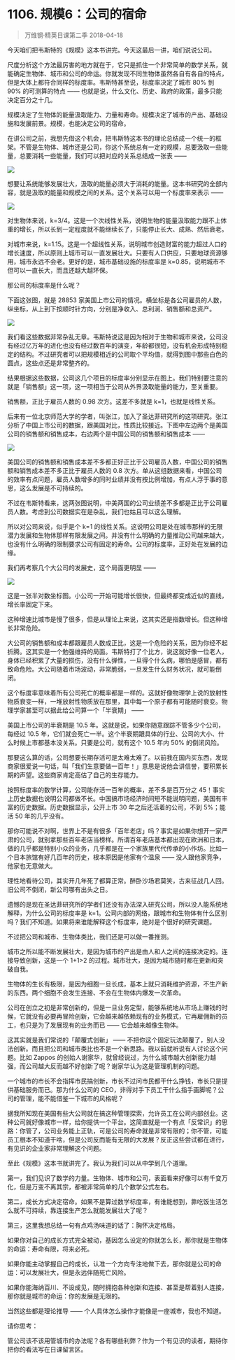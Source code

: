 # 1106. 规模6：公司的宿命
> 万维钢·精英日课第二季
2018-04-18

今天咱们把韦斯特的《规模》这本书讲完。今天这最后一讲，咱们说说公司。

尺度分析这个方法最厉害的地方就在于，它只是抓住一个非常简单的数学关系，就能确定生物体、城市和公司的命运。你就发现不同生物体虽然各自有各自的特点，但是大体上都符合同样的标度率。韦斯特甚至说，标度率决定了城市 80% 到 90% 的可测算的特点 —— 也就是说，什么文化、历史、政府的政策，最多只能决定百分之十几。

规模决定了生物体的能量汲取能力、力量和寿命。规模决定了城市的产出、基础设施和发展前景。规模，也能决定公司的宿命。

在讲公司之前，我想先借这个机会，把韦斯特这本书的理论总结成一个统一的框架。不管是生物体、城市还是公司，你这个系统总有一定的规模，总要汲取一些能量，总要消耗一些能量，我们可以把对应的关系总结成一张表 —— 

![](https://raw.githubusercontent.com/dalong0514/selfstudy/master/图片链接/万维钢/2018056.jpg)

想要让系统能够发展壮大，汲取的能量必须大于消耗的能量。这本书研究的全部内容，就是汲取的能量和规模之间的关系。这个关系可以用一个标度率来表示 ——

![](https://raw.githubusercontent.com/dalong0514/selfstudy/master/图片链接/万维钢/2018057.jpg)

对生物体来说，k=3/4。这是一个次线性关系，说明生物的能量汲取能力跟不上体重的增长，所以长到一定程度就不能继续长了，只能停止长大、成熟、然后衰老。

对城市来说，k=1.15。这是一个超线性关系，说明城市创造财富的能力超过人口的增长速度，所以原则上城市可以一直发展壮大。只要有人口供应，只要地球资源够用，城市永远不会老。更好的是，城市基础设施的标度率是 k=0.85，说明城市不但可以一直长大，而且还越大越环保。

那公司的标度率是什么呢？

下面这张图，就是 28853 家美国上市公司的情况。横坐标是各公司雇员的人数，纵坐标，从上到下按顺时针方向，分别是净收入、总利润、销售额和总资产。

![](https://raw.githubusercontent.com/dalong0514/selfstudy/master/图片链接/万维钢/2018058.jpg)

我们看这些数据非常杂乱无章。韦斯特说这是因为相对于生物和城市来说，公司没有经过亿万年的进化也没有经过数百年的演变，年龄都很短，没有机会形成特别稳定的结构。不过研究者可以把规模相近的公司取个平均值，就得到图中那些白色的圆点，这些点还是非常整齐的。

结果根据这些数据，公司这几个项目的标度率分别显示在图上。我们特别要注意的就是「销售额」这一项，这一项相当于公司从外界汲取能量的能力，至关重要。

销售额，正比于雇员人数的 0.98 次方。这差不多就是 k=1，也就是线性关系。

后来有一位北京师范大学的学者，叫张江，加入了圣达菲研究所的这项研究。张江分析了中国上市公司的数据，跟美国对比，性质比较接近。下图中左边两个是美国公司的销售额和销售成本，右边两个是中国公司的销售额和销售成本 ——

![](https://raw.githubusercontent.com/dalong0514/selfstudy/master/图片链接/万维钢/2018059.jpg)

美国公司的销售额和销售成本差不多都正好正比于公司雇员人数，中国公司的销售额和销售成本差不多正比于雇员人数的 0.8 次方。单从这组数据来看，中国公司的效率有点问题，雇员人数增多的同时业绩并没有按比例增加，有点人浮于事的意思，这么发展是不可持续的。

不过在韦斯特看来，这两张图说明，中美两国的公司业绩差不多都是正比于公司雇员人数。考虑到公司数据实在是杂乱，我们也姑且可以这么理解。

所以对公司来说，似乎是个 k=1 的线性关系。这说明公司是处在城市那样的无限潜力发展和生物体那样有限发展之间。并没有什么明确的力量推动公司越来越大，也没有什么明确的限制要求公司有固定的寿命。公司的标度率，正好处在发展的边缘。

我们再考察几个大公司的发展史，这个局面更明显 —— 

![](https://raw.githubusercontent.com/dalong0514/selfstudy/master/图片链接/万维钢/2018060.jpg)

这是一张半对数坐标图。小公司一开始可能增长很快，但最终都变成近似的直线，增长率固定下来。

这种增速比城市是慢了很多，但是从理论上来说，这其实还是指数增长。但这种增长非常危险。

大公司的销售额和成本都跟雇员人数成正比，这是一个危险的关系，因为你经不起折腾。这其实是一个勉强维持的局面。韦斯特打了个比方，说这就好像一位老人，身体已经积累了大量的损伤，没有什么弹性，一旦得个什么病，哪怕是感冒，都有致命危险。大公司随着市场波动，非常脆弱，一旦发生什么财务状况，就可能倒闭。

这个标度率意味着所有公司死亡的概率都是一样的。这就好像物理学上说的放射性物质衰变一样，一堆放射性物质放在那里，其中每一个原子都有可能随时衰变。物理学家甚至可以据此给公司算一个「半衰期」 ——

美国上市公司的半衰期是 10.5 年。这就是说，如果你随意跟踪不管多少个公司，每经过 10.5 年，它们就会死亡一半。这个半衰期跟具体的行业、公司的大小、什么时候上市都基本没关系。只要是公司，就有这个 10.5 年内 50% 的倒闭风险。

那要这么算的话，公司想要长期存活可是太难太难了。以前我在国内买东西，发现商家很爱说一句话，叫「我们生意要做一百年！」意思是说他会讲信誉，要积累长期的声望。这些商家肯定高估了自己的生存能力。

按照标度率的数学计算，公司能存活一百年的概率，差不多是百万分之 45！事实上历史数据也说明公司都做不长。中国搞市场经济时间短不能说明问题，美国有丰富的历史数据。历史数据显示，公开上市 30 年之后还活着的公司，不到 5%；能活 50 年的几乎没有。

那你可能说不对啊，世界上不是有很多「百年老店」吗？事实是如果你想开一家严肃的公司，就别拿那些百年老店当榜样。所谓百年老店基本都出现在欧洲和日本，做的几乎都是特别小众的业务，几乎都是在一个家族里代代传承的小作坊。比如一个日本旅馆有好几百年的历史，根本原因是他家有个温泉 —— 没人跟他家竞争，他家也无意做大。

理性地看待公司，其实开几年死了都算正常。醉卧沙场君莫笑，古来征战几人回。旧公司不倒闭，新公司哪有出头之日。

遗憾的是现在圣达菲研究所的学者们还没有办法深入研究公司，所以没人能系统地解释，为什么公司的标度率是 k=1。公司内部的网络，跟城市和生物体有什么区别吗？我们不知道。如果将来谁能解释这个标度率，绝对是个很好的研究课题。

不过把公司和城市、生物体类比，我们还是可以做一番推测。

城市之所以能不断发展壮大，是因为城市的产出是由人和人之间的连接决定的。连接导致创新，这是一个 1+1>2 的过程。城市壮大，是因为城市随时都在更新和突破自我。

生物体的生长有极限，是因为细胞一旦长成，基本上就只消耗维护资源，不生产新的东西。两个细胞不会发生连接、不会在生物体内爆发一次革命。

公司在创立之初是非常创新的，但是一旦业务定型，能够系统地从市场上赚钱的时候，它就没有必要再冒险创新，它会越来越依赖现有的业务模式，它再雇佣新的员工，也只是为了发展现有的业务而已 —— 它会越来越像生物体。

这其实就是我们常说的「颠覆式创新」 —— 不把你这个固定玩法颠覆了，别人没法创新。而且把公司和城市类比也不是一个新思路。我以前就听说有人讨论这个问题。比如 Zappos 的创始人谢家华，就曾经说过，为什么城市越大创新能力越强，而公司越大反而越不好创新了呢？谢家华认为这是管理机制的问题。

一个城市的市长不会指挥市民搞创新，市长不过问市民都干什么挣钱，市长只是提供基础服务而已。那为什么公司的 CEO，非得对手下员工干什么指手画脚呢？公司的管理，能不能借鉴一下城市的风格呢？

据我所知现在美国有些大公司就在搞这种管理探索，允许员工在公司内部创业。这种公司就好像城市一样，给你提供一个平台。这简直就是一个有点「反常识」的思路：你管了，公司业务能上正轨，可是公司的寿命就是非常有限的；你不管，可能员工根本不知道干啥，但是公司反而能有无限的大发展？反正这些尝试都在进行，有见识的企业家非常理解这个问题。

至此《规模》这本书就讲完了。我认为我们可以从中学到几个道理。

第一，我们见识了数学的力量。生物体、城市和公司，表面看来好像可以有千变万化，但是万变不离其宗，都被非常简单的几个数学公式左右。

第二，成长方式决定宿命。如果不是算过数学标度率，有谁能想到，靠吃饭生活怎么就不可持续，靠连接生产怎么就能发展壮大了呢？

第三，这里我想总结一句有点鸡汤味道的话了：胸怀决定格局。

如果你对自己的成长方式完全被动，基因怎么设定的你就怎么长，那你就是生物体的命运：寿命有限，将来必死。

如果你能主动掌握自己的成长，认准一个方向专注地做下去，那你就是公司的命运：可以发展壮大，但是永远伴随死亡风险。

如果你能海纳百川、不设成见，随时拥抱各种创新和连接、甚至是帮着别人连接，那你就是城市的命运：你的发展是无限的。

当然这些都是理论推导 —— 个人具体怎么操作才能像是一座城市，我也不知道。

请你思考：

管公司该不该用管城市的办法呢？各有哪些利弊？作为一个有见识的读者，期待你把你的看法写在日课留言区。

